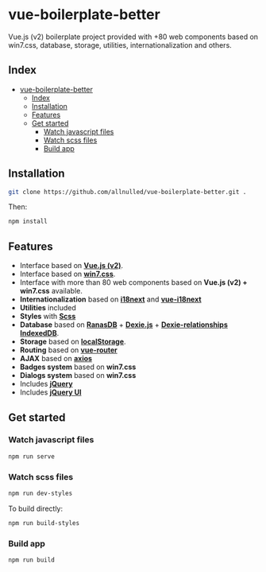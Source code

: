 # vue-boilerplate-better

Vue.js (v2) boilerplate project provided with +80 web components based on win7.css, database, storage, utilities, internationalization and others.

## Index

- [vue-boilerplate-better](#vue-boilerplate-better)
  - [Index](#index)
  - [Installation](#installation)
  - [Features](#features)
  - [Get started](#get-started)
    - [Watch javascript files](#watch-javascript-files)
    - [Watch scss files](#watch-scss-files)
    - [Build app](#build-app)

## Installation

```sh
git clone https://github.com/allnulled/vue-boilerplate-better.git .
```

Then:

```sh
npm install
```

## Features

- Interface based on [**Vue.js (v2)**](https://v2.vuejs.org/).
- Interface based on [**win7.css**](https://khang-nd.github.io/7.css/).
- Interface with more than 80 web components based on **Vue.js (v2) + win7.css** available.
- **Internationalization** based on [**i18next**](https://www.i18next.com/overview/api) and [**vue-i18next**](https://panter.github.io/vue-i18next/)
- **Utilities** included
- **Styles** with [**Scss**](https://sass-lang.com/)
- **Database** based on [**RanasDB**](https://github.com/allnulled/ranas-db) + [**Dexie.js**](https://dexie.org/) + [**Dexie-relationships**](https://www.npmjs.com/package/dexie-relationships) [**IndexedDB**](https://developer.mozilla.org/es/docs/Web/API/IndexedDB_API).
- **Storage** based on [**localStorage**](https://developer.mozilla.org/es/docs/Web/API/Window/localStorage).
- **Routing** based on [**vue-router**](https://github.com/vuejs/vue-router)
- **AJAX** based on [**axios**](https://axios-http.com/es/docs/intro)
- **Badges system** based on **win7.css**
- **Dialogs system** based on **win7.css**
- Includes [**jQuery**](https://api.jquery.com/)
- Includes [**jQuery UI**](https://jqueryui.com/)


## Get started

### Watch javascript files

```sh
npm run serve
```

### Watch scss files

```sh
npm run dev-styles
```

To build directly:

```sh
npm run build-styles
```

### Build app

```sh
npm run build
```



